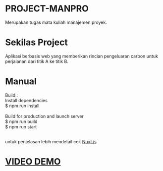# PROJECT-MANPRO
Merupakan tugas mata kuliah manajemen proyek.

# Sekilas Project
Aplikasi berbasis web yang memberikan rincian pengeluaran carbon untuk perjalanan dari titik A ke titik B.

# Manual
Build : </br>
Install dependencies </br>
$ npm run install </br> </br>
Build for production and launch server </br>
$ npm run build </br>
$ npm run start </br> </br>

untuk penjelasan lebih mendetail cek [Nuxt.js](https://nuxtjs.org/) </br>
# [VIDEO DEMO](https://youtu.be/R6bzEQbNLaw)

